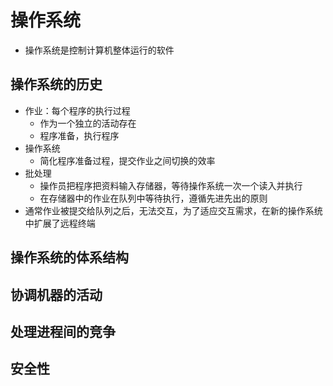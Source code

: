 # 操作系统

- 操作系统是控制计算机整体运行的软件

## 操作系统的历史

- 作业：每个程序的执行过程
  - 作为一个独立的活动存在
  - 程序准备，执行程序
- 操作系统
  - 简化程序准备过程，提交作业之间切换的效率
- 批处理
  - 操作员把程序把资料输入存储器，等待操作系统一次一个读入并执行
  - 在存储器中的作业在队列中等待执行，遵循先进先出的原则
- 通常作业被提交给队列之后，无法交互，为了适应交互需求，在新的操作系统中扩展了远程终端

## 操作系统的体系结构

## 协调机器的活动

## 处理进程间的竞争

## 安全性

